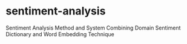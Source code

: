 # sentiment-analysis
Sentiment Analysis Method and System Combining Domain Sentiment Dictionary and Word Embedding Technique
